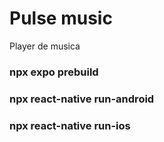 # Pulse music
Player de musica

### npx expo prebuild

### npx react-native run-android

### npx react-native run-ios